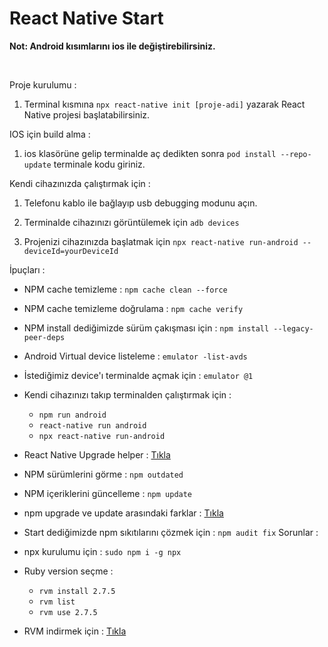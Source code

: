 # React Native Start

**Not: Android kısımlarını ios ile değiştirebilirsiniz.**

<br>

Proje kurulumu :

1. Terminal kısmına `npx react-native init [proje-adi]` yazarak React Native projesi başlatabilirsiniz.

IOS için build alma :

1. ios klasörüne gelip terminalde aç dedikten sonra `pod install --repo-update` terminale kodu giriniz.

Kendi cihazınızda çalıştırmak için :

1. Telefonu kablo ile bağlayıp usb debugging modunu açın.

2. Terminalde cihazınızı görüntülemek için `adb devices`

3. Projenizi cihazınızda başlatmak için `npx react-native run-android --deviceId=yourDeviceId `

İpuçları :

- NPM cache temizleme : `npm cache clean --force`
- NPM cache temizleme doğrulama : `npm cache verify`
- NPM install dediğimizde sürüm çakışması için : `npm install --legacy-peer-deps`
- Android Virtual device listeleme : `emulator -list-avds`
- İstediğimiz device'ı terminalde açmak için : `emulator @1`
- Kendi cihazınızı takıp terminalden çalıştırmak için :

  - `npm run android`
  - `react-native run android`
  - `npx react-native run-android`

- React Native Upgrade helper : [Tıkla](https://react-native-community.github.io/upgrade-helper/)

- NPM sürümlerini görme : `npm outdated`
- NPM içeriklerini güncelleme : `npm update`
- npm upgrade ve update arasındaki farklar : [Tıkla](https://stackoverflow.com/questions/12478679/npm-install-vs-update-whats-the-difference)
- Start dediğimizde npm sıkıtılarını çözmek için : `npm audit fix`
  Sorunlar :

- npx kurulumu için : `sudo npm i -g npx`
- Ruby version seçme :
  - `rvm install 2.7.5`
  - `rvm list`
  - `rvm use 2.7.5`
- RVM indirmek için : [Tıkla](https://rvm.io/rvm/install)
